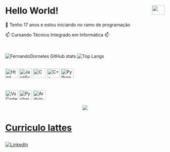 <div> <h1> Hello World!
<img 
align="right" height="30" width="40" src="https://cdn.jsdelivr.net/gh/devicons/devicon/icons/windows8/windows8-original.svg">
</img></h1></div>

<div>
<p>💬 Tenho 17 anos e estou iniciando no ramo de programação
<p>📫 Cursando Técnico Integrado em Informática 📫</p>
</br>
</div>

<div>

![FernandoDorneles GitHub stats](https://github-readme-stats.vercel.app/api?username=dornelesfernando&show_icons=true&theme=radical)
![Top Langs](https://github-readme-stats.vercel.app/api/top-langs/?username=dornelesfernando&layout=compact&langs_count=7&theme=dracula)
</div>

<div></br>
<img align="center" alt="Html" height="30" width="40" src="https://cdn.jsdelivr.net/gh/devicons/devicon/icons/html5/html5-original.svg"></img>
<img align="center" alt="JavaScript" height="30" width="40" src="https://cdn.jsdelivr.net/gh/devicons/devicon/icons/javascript/javascript-original.svg"></img>
<img align="center" alt="C" height="30" width="40" src="https://cdn.jsdelivr.net/gh/devicons/devicon/icons/c/c-original.svg"></img>
<img align="center" alt="C++" height="30" width="40" src="https://cdn.jsdelivr.net/gh/devicons/devicon/icons/cplusplus/cplusplus-original.svg"></img>
<img align="center" alt="Python" height="30" width="40" src="https://cdn.jsdelivr.net/gh/devicons/devicon/icons/python/python-original.svg"></img>
</div>

#

<div>
<img align="center" alt="VsCode" height="30" width="40" src="https://cdn.jsdelivr.net/gh/devicons/devicon/icons/vscode/vscode-original.svg"></img>
<img align="center" alt="Pycharm" height="30" width="40" src="https://cdn.jsdelivr.net/gh/devicons/devicon/icons/pycharm/pycharm-original.svg"></img>
<img align="center" alt="ArduinoIDE" height="30" width="40" src="https://cdn.jsdelivr.net/gh/devicons/devicon/icons/arduino/arduino-original.svg"></img>
</div> </br>

<div align="center">
  <img src="https://github-readme-stats.vercel.app/api/wakatime?username=dornelesfernando" />
</div>

<h1>
  
[Curriculo lattes](http://lattes.cnpq.br/0532418852427960)
</h1>

[![LinkedIn](https://img.shields.io/badge/LinkedIn-0077B5?style=for-the-badge&logo=linkedin&logoColor=white)](https://www.linkedin.com/in/fernandodorneles)
